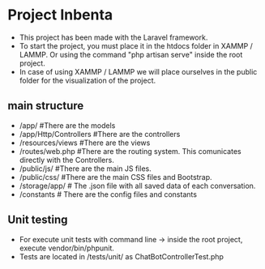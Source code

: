 # Project Inbenta

- This project has been made with the Laravel framework.
- To start the project, you must place it in the htdocs folder in XAMMP / LAMMP. Or using the command "php artisan serve" inside the root project. 
- In case of using XAMMP / LAMMP we will place ourselves in the public folder for the visualization of the project.


## main structure 
- /app/ #There are the models 
- /app/Http/Controllers #There are the controllers
- /resources/views #There are the views
- /routes/web.php #There are the routing system. This comunicates directly with the Controllers.
- /public/js/ #There are the main JS files.
- /public/css/ #There are the main CSS files and Bootstrap.
- /storage/app/ # The .json file with all saved data of each conversation.
- /constants # There are the config files and constants

## Unit testing

- For execute unit tests with command line -> inside the root project, execute vendor/bin/phpunit.
- Tests are located in /tests/unit/ as ChatBotControllerTest.php



